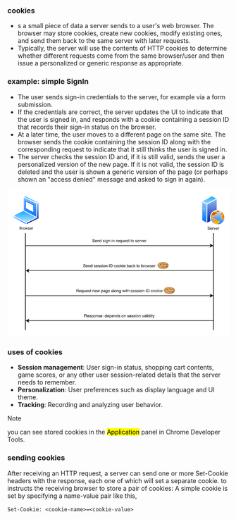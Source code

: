 ### cookies
- s a small piece of data a server sends to a user's web browser. The browser may store cookies, create new cookies, modify existing ones, and send them back to the same server with later requests.
- Typically, the server will use the contents of HTTP cookies to determine whether different requests come from the same browser/user and then issue a personalized or generic response as appropriate.

### example: simple SignIn
- The user sends sign-in credentials to the server, for example via a form submission.
- If the credentials are correct, the server updates the UI to indicate that the user is signed in, and responds with a cookie containing a session ID that records their sign-in status on the browser.
- At a later time, the user moves to a different page on the same site. The browser sends the cookie containing the session ID along with the corresponding request to indicate that it still thinks the user is signed in.
- The server checks the session ID and, if it is still valid, sends the user a personalized version of the new page. If it is not valid, the session ID is deleted and the user is shown a generic version of the page (or perhaps shown an "access denied" message and asked to sign in again).

![](./imgs/cookie-basic-example.png)

### uses of cookies
- **Session management**: User sign-in status, shopping cart contents, game scores, or any other user session-related details that the server needs to remember.
- **Personalization**: User preferences such as display language and UI theme.
- **Tracking**: Recording and analyzing user behavior.

> [!NOTE]
> you can see stored cookies in the <mark>Application</mark> panel in Chrome Developer Tools.

### sending cookies
After receiving an HTTP request, a server can send one or more Set-Cookie headers with the response, each one of which will set a separate cookie. to instructs the receiving browser to store a pair of cookies: A simple cookie is set by specifying a name-value pair like this, 
```http
Set-Cookie: <cookie-name>=<cookie-value>
```